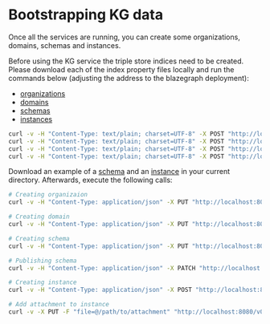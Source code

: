 # Bootstrapping KG data

Once all the services are running, you can create some organizations, domains, schemas and instances.

Before using the KG service the triple store indices need to be created.  Please download each of the index property
files locally and run the commands below (adjusting the address to the blazegraph deployment):

   * [organizations](resources/index-organizations.properties)
   * [domains](resources/index-domains.properties)
   * [schemas](resources/index-schemas.properties)
   * [instances](resources/index-instances.properties)
   
```bash
curl -v -H "Content-Type: text/plain; charset=UTF-8" -X POST "http://localhost:8889/bigdata/namespace" --data-binary '@index-organizations.properties'
curl -v -H "Content-Type: text/plain; charset=UTF-8" -X POST "http://localhost:8889/bigdata/namespace" --data-binary '@index-domains.properties'
curl -v -H "Content-Type: text/plain; charset=UTF-8" -X POST "http://localhost:8889/bigdata/namespace" --data-binary '@index-schemas.properties'
curl -v -H "Content-Type: text/plain; charset=UTF-8" -X POST "http://localhost:8889/bigdata/namespace" --data-binary '@index-instances.properties'
```

Download an example of a [schema](resources/schema.json) and an [instance](resources/instance.json) in your current
directory. Afterwards, execute the following calls:

```bash
# Creating organizaion
curl -v -H "Content-Type: application/json" -X PUT "http://localhost:8080/v0/organizations/nexus" -d '{"description": "Nexus Organization"}'

# Creating domain
curl -v -H "Content-Type: application/json" -X PUT "http://localhost:8080/v0/organizations/nexus/domains/core" -d '{"description": "Nexus Core domain"}'

# Creating schema
curl -v -H "Content-Type: application/json" -X PUT "http://localhost:8080/v0/schemas/bbp/core/entity/v1.0.0" --data-binary '@schema.js'

# Publishing schema
curl -v -H "Content-Type: application/json" -X PATCH "http://localhost:8080/v0/schemas/bbp/core/entity/v1.0.0/config?rev=1" -d '{"published": true}'

# Creating instance
curl -v -H "Content-Type: application/json" -X POST "http://localhost:8080/v0/data/bbp/core/entity/v1.0.0" --data-binary'@instance.js'

# Add attachment to instance
curl -v -X PUT -F "file=@/path/to/attachment" "http://localhost:8080/v0/data/bbp/core/entity/v1.0.0/${instance_id}/attachment?rev=1"

```